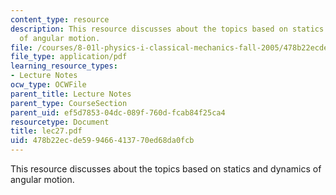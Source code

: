 ```yaml
---
content_type: resource
description: This resource discusses about the topics based on statics and dynamics
  of angular motion.
file: /courses/8-01l-physics-i-classical-mechanics-fall-2005/478b22ecde599466413770ed68da0fcb_lec27.pdf
file_type: application/pdf
learning_resource_types:
- Lecture Notes
ocw_type: OCWFile
parent_title: Lecture Notes
parent_type: CourseSection
parent_uid: ef5d7853-04dc-089f-760d-fcab84f25ca4
resourcetype: Document
title: lec27.pdf
uid: 478b22ec-de59-9466-4137-70ed68da0fcb
---
```

This resource discusses about the topics based on statics and dynamics of angular motion.


